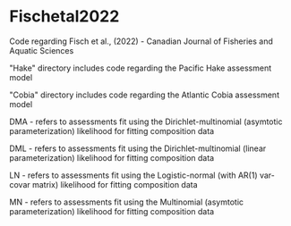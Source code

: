 # Fischetal2022
Code regarding Fisch et al., (2022) - Canadian Journal of Fisheries and Aquatic Sciences

"Hake" directory includes code regarding the Pacific Hake assessment model

"Cobia" directory includes code regarding the Atlantic Cobia assessment model

DMA - refers to assessments fit using the Dirichlet-multinomial (asymtotic parameterization) likelihood for fitting composition data

DML - refers to assessments fit using the Dirichlet-multinomial (linear parameterization) likelihood for fitting composition data

LN - refers to assessments fit using the Logistic-normal (with AR(1) var-covar matrix) likelihood for fitting composition data

MN - refers to assessments fit using the Multinomial (asymtotic parameterization) likelihood for fitting composition data
